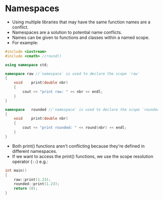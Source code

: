 # Namespaces

- Using multiple libraries that may have the same function names are a conflict.
- Namespaces are a solution to potential name conflicts. 
- Names can be given to functions and classes within a named scope.
- For example:

```c++
#include <iostream>
#include <cmath> //round()

using namespace std;

namespace raw //`namespace` is used to declare the scope `raw`
{
	void	print(double nbr)
	{
		cout << "print raw: " << nbr << endl;
	}
}

namespace	rounded //`namespace` is used to declare the scope `rounded`
{
	void	print(double nbr)
	{
		cout << "print rounded: " << round(nbr) << endl;
	}
}
```
- Both print() functions aren't conflicting because they're defined in different namespaces.
- If we want to access the print() functions, we use the scope resolution operator (`::`) e.g.:
```c++
int	main()
{
	raw::print(1.23);
	rounded::print(1.23);
	return (0);
}
```

